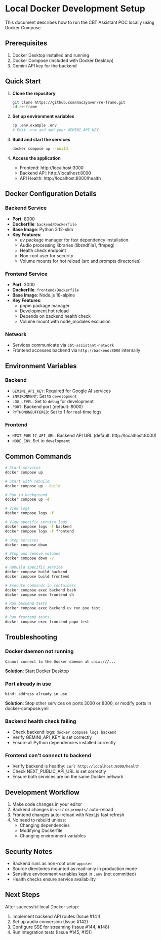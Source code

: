# Local Docker Development Setup

This document describes how to run the CBT Assistant POC locally using Docker Compose.

## Prerequisites

1. Docker Desktop installed and running
2. Docker Compose (included with Docker Desktop)
3. Gemini API key for the backend

## Quick Start

1. **Clone the repository**
   ```bash
   git clone https://github.com/macayaven/re-frame.git
   cd re-frame
   ```

2. **Set up environment variables**
   ```bash
   cp .env.example .env
   # Edit .env and add your GEMINI_API_KEY
   ```

3. **Build and start the services**
   ```bash
   docker compose up --build
   ```

4. **Access the application**
   - Frontend: http://localhost:3000
   - Backend API: http://localhost:8000
   - API Health: http://localhost:8000/health

## Docker Configuration Details

### Backend Service
- **Port**: 8000
- **Dockerfile**: `backend/Dockerfile`
- **Base Image**: Python 3.12-slim
- **Key Features**:
  - uv package manager for fast dependency installation
  - Audio processing libraries (libsndfile1, ffmpeg)
  - Health check endpoint
  - Non-root user for security
  - Volume mounts for hot reload (src and prompts directories)

### Frontend Service  
- **Port**: 3000
- **Dockerfile**: `frontend/Dockerfile`
- **Base Image**: Node.js 18-alpine
- **Key Features**:
  - pnpm package manager
  - Development hot reload
  - Depends on backend health check
  - Volume mount with node_modules exclusion

### Network
- Services communicate via `cbt-assistant-network`
- Frontend accesses backend via `http://backend:8000` internally

## Environment Variables

### Backend
- `GEMINI_API_KEY`: Required for Google AI services
- `ENVIRONMENT`: Set to `development`
- `LOG_LEVEL`: Set to `debug` for development
- `PORT`: Backend port (default: 8000)
- `PYTHONUNBUFFERED`: Set to 1 for real-time logs

### Frontend
- `NEXT_PUBLIC_API_URL`: Backend API URL (default: http://localhost:8000)
- `NODE_ENV`: Set to `development`

## Common Commands

```bash
# Start services
docker compose up

# Start with rebuild
docker compose up --build

# Run in background
docker compose up -d

# View logs
docker compose logs -f

# View specific service logs
docker compose logs -f backend
docker compose logs -f frontend

# Stop services
docker compose down

# Stop and remove volumes
docker compose down -v

# Rebuild specific service
docker compose build backend
docker compose build frontend

# Execute commands in containers
docker compose exec backend bash
docker compose exec frontend sh

# Run backend tests
docker compose exec backend uv run poe test

# Run frontend tests  
docker compose exec frontend pnpm test
```

## Troubleshooting

### Docker daemon not running
```
Cannot connect to the Docker daemon at unix:///...
```
**Solution**: Start Docker Desktop

### Port already in use
```
bind: address already in use
```
**Solution**: Stop other services on ports 3000 or 8000, or modify ports in docker-compose.yml

### Backend health check failing
- Check backend logs: `docker compose logs backend`
- Verify GEMINI_API_KEY is set correctly
- Ensure all Python dependencies installed correctly

### Frontend can't connect to backend
- Verify backend is healthy: `curl http://localhost:8000/health`
- Check NEXT_PUBLIC_API_URL is set correctly
- Ensure both services are on the same Docker network

## Development Workflow

1. Make code changes in your editor
2. Backend changes in `src/` or `prompts/` auto-reload
3. Frontend changes auto-reload with Next.js fast refresh
4. No need to rebuild unless:
   - Changing dependencies
   - Modifying Dockerfile
   - Changing environment variables

## Security Notes

- Backend runs as non-root user `appuser`
- Source directories mounted as read-only in production mode
- Sensitive environment variables kept in `.env` (not committed)
- Health checks ensure service availability

## Next Steps

After successful local Docker setup:
1. Implement backend API routes (Issue #141)
2. Set up audio conversion (Issue #142)
3. Configure SSE for streaming (Issue #144, #148)
4. Run integration tests (Issue #145, #151)